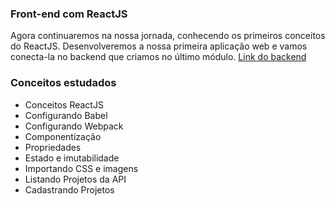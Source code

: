 ### Front-end com ReactJS

Agora continuaremos na nossa jornada, conhecendo os primeiros conceitos do ReactJS. 
Desenvolveremos a nossa primeira aplicação web e vamos conecta-la no backend que criamos no último módulo.
[Link do backend](https://github.com/MayconRRibeiro/Back-end-com-Node.js)

### Conceitos estudados

- Conceitos ReactJS
- Configurando Babel
- Configurando Webpack
- Componentização
- Propriedades
- Estado e imutabilidade
- Importando CSS e imagens
- Listando Projetos da API
- Cadastrando Projetos
